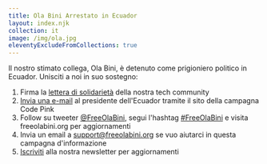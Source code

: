 ```yaml
---
title: Ola Bini Arrestato in Ecuador
layout: index.njk
collection: it
image: /img/ola.jpg
eleventyExcludeFromCollections: true
---
```

Il nostro stimato collega, Ola Bini, è detenuto come prigioniero politico in Ecuador. Unisciti a noi in suo sostegno:

1. Firma la [lettera di solidarietà] della nostra tech community
2. [Invia una e-mail] al presidente dell'Ecuador tramite il sito della campagna Code Pink
3. Follow su tweeter [@FreeOlaBini], segui l'hashtag [#FreeOlaBini] e visita freeolabini.org per aggiornamenti
4. Invia un email a [support@freeolabini.org] se vuo aiutarci in questa campagna d'informazione
5. [Iscriviti] alla nostra newsletter per aggiornamenti

[lettera di solidarietà]: /it/statement/
[Invia una e-mail]: https://www.codepink.org/free-ola-bini
[@FreeOlaBini]: http://twitter.com/FreeOlaBini
[#FreeOlaBini]: https://twitter.com/intent/tweet?url=https://freeolabini.org&text=Digital+rights+defender+Ola+Bini+has+been+imprisoned+in+Ecuador.+Please+follow+@FreeOlaBini&hashtags=FreeOlaBini
[support@freeolabini.org]: mailto:support@freeolabini.org
[Iscriviti]: /it/subscribe/
